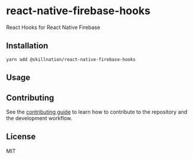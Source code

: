 # react-native-firebase-hooks

React Hooks for React Native Firebase

## Installation

```
yarn add @skillnation/react-native-firebase-hooks
```

## Usage

## Contributing

See the [contributing guide](CONTRIBUTING.md) to learn how to contribute to the repository and the development workflow.

## License

MIT
